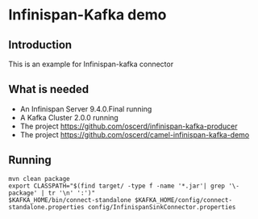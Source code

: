 # Infinispan-Kafka demo

## Introduction

This is an example for Infinispan-kafka connector

## What is needed

- An Infinispan Server 9.4.0.Final running
- A Kafka Cluster 2.0.0 running 
- The project https://github.com/oscerd/infinispan-kafka-producer
- The project https://github.com/oscerd/camel-infinispan-kafka-demo

## Running

```
mvn clean package
export CLASSPATH="$(find target/ -type f -name '*.jar'| grep '\-package' | tr '\n' ':')"
$KAFKA_HOME/bin/connect-standalone $KAFKA_HOME/config/connect-standalone.properties config/InfinispanSinkConnector.properties
```
